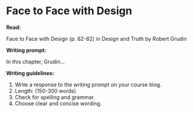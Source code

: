 # Face to Face with Design

**Read:**

Face to Face with Design (p. 62-82) in Design and Truth by Robert Grudin

**Writing prompt:**

In this chapter, Grudin...

**Writing guidelines:**

1. Write a response to the writing prompt on your course blog.
2. Length: (150-300 words)
3. Check for spelling and grammar.
4. Choose clear and concise wording.